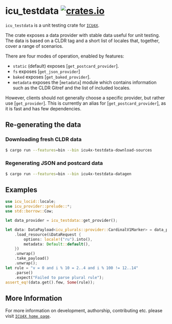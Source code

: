 # icu_testdata [![crates.io](https://img.shields.io/crates/v/icu_testdata)](https://crates.io/crates/icu_testdata)

`icu_testdata` is a unit testing crate for [`ICU4X`].

The crate exposes a data provider with stable data useful for unit testing. The data is
based on a CLDR tag and a short list of locales that, together, cover a range of scenarios.

There are four modes of operation, enabled by features:
* `static` (default) exposes [`get_postcard_provider`].
* `fs` exposes [`get_json_provider`]
* `baked` exposes [`get_baked_provider`].
* `metadata` exposes the [`metadata`] module which contains information such as the CLDR Gitref
  and the list of included locales.

However, clients should not generally choose a specific provider, but rather use [`get_provider`].
This is currently an alias for [`get_postcard_provider`], as it is fast and has few dependencies.

## Re-generating the data

### Downloading fresh CLDR data

```bash
$ cargo run --features=bin --bin icu4x-testdata-download-sources
```

### Regenerating JSON and postcard data

```bash
$ cargo run --features=bin --bin icu4x-testdata-datagen
```

## Examples

```rust
use icu_locid::locale;
use icu_provider::prelude::*;
use std::borrow::Cow;

let data_provider = icu_testdata::get_provider();

let data: DataPayload<icu_plurals::provider::CardinalV1Marker> = data_provider
    .load_resource(&DataRequest {
        options: locale!("ru").into(),
        metadata: Default::default(),
    })
    .unwrap()
    .take_payload()
    .unwrap();
let rule = "v = 0 and i % 10 = 2..4 and i % 100 != 12..14"
    .parse()
    .expect("Failed to parse plural rule");
assert_eq!(data.get().few, Some(rule));
```

[`ICU4X`]: ../icu/index.html

## More Information

For more information on development, authorship, contributing etc. please visit [`ICU4X home page`](https://github.com/unicode-org/icu4x).

